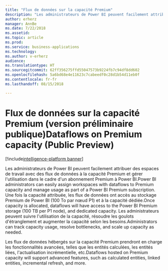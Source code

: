 ```yaml
---
title: "Flux de données sur la capacité Premium"
description: "Les administrateurs de Power BI peuvent facilement attribuer des espaces de travail avec des flux de données à la capacité Premium et gérer l'utilisation dans le cadre d'un abonnement Premium à Power BI."
author: erherz
manager: AnnBe
ms.date: 7/22/2018
ms.assetid: 
ms.topic: article
ms.prod: 
ms.service: business-applications
ms.technology: 
ms.author: v-erherz
audience: 
ms.translationtype: HT
ms.sourcegitcommit: 62ff356275ffd55047573b9224fb7c94df8dd602
ms.openlocfilehash: 5a6bd68e4e11623c7cabeedf0c28d1b54d11eb0f
ms.contentlocale: fr-fr
ms.lasthandoff: 08/15/2018

---
```

# <a name="dataflows-on-premium-capacity-public-preview"></a><span data-ttu-id="1abea-103">Flux de données sur la capacité Premium (version préliminaire publique)</span><span class="sxs-lookup"><span data-stu-id="1abea-103">Dataflows on Premium capacity (Public Preview)</span></span> 

[!include[intelligence-platform banner](../../includes/intelligence-platform.md)]




<span data-ttu-id="1abea-104">Les administrateurs de Power BI peuvent facilement attribuer des espaces de travail avec des flux de données à la capacité Premium et gérer l'utilisation dans le cadre d'un abonnement Premium à Power BI.</span><span class="sxs-lookup"><span data-stu-id="1abea-104">Power BI administrators can easily assign workspaces with dataflows to Premium capacity and manage usage as part of a Power BI Premium subscription.</span></span> <span data-ttu-id="1abea-105">Une fois la capacité attribuée, les flux de données ont accès au stockage Premium de Power BI (100 To par nœud P1) et à la capacité dédiée.</span><span class="sxs-lookup"><span data-stu-id="1abea-105">Once capacity is allocated, dataflows will have access to the Power BI Premium storage (100 TB per P1 node), and dedicated capacity.</span></span> <span data-ttu-id="1abea-106">Les administrateurs peuvent suivre l'utilisation de la capacité, résoudre les goulots d'étranglement et augmenter la capacité selon les besoins.</span><span class="sxs-lookup"><span data-stu-id="1abea-106">Administrators can track capacity usage, resolve bottlenecks, and scale up capacity as needed.</span></span>

<span data-ttu-id="1abea-107">Les flux de données hébergés sur la capacité Premium prendront en charge les fonctionnalités avancées, telles que les entités calculées, les entités liées, l'actualisation incrémentielle, etc.</span><span class="sxs-lookup"><span data-stu-id="1abea-107">Dataflows hosted on Premium capacity will support advanced features, such as calculated entities, linked entities, incremental refresh, and more.</span></span> 

